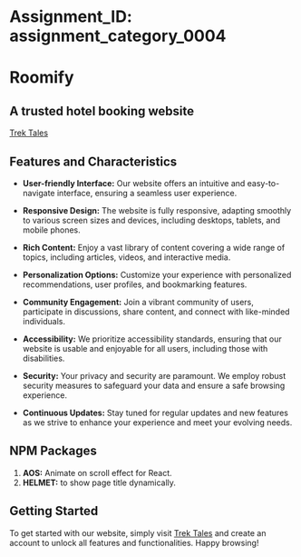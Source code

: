 # Assignment_ID: assignment_category_0004

# Roomify
## A trusted hotel booking website 

[Trek Tales](https://roomify-1529f.web.app/)

## Features and Characteristics

- **User-friendly Interface:** Our website offers an intuitive and easy-to-navigate interface, ensuring a seamless user experience.
  
- **Responsive Design:** The website is fully responsive, adapting smoothly to various screen sizes and devices, including desktops, tablets, and mobile phones.

- **Rich Content:** Enjoy a vast library of content covering a wide range of topics, including articles, videos, and interactive media.

- **Personalization Options:** Customize your experience with personalized recommendations, user profiles, and bookmarking features.

- **Community Engagement:** Join a vibrant community of users, participate in discussions, share content, and connect with like-minded individuals.

- **Accessibility:** We prioritize accessibility standards, ensuring that our website is usable and enjoyable for all users, including those with disabilities.

- **Security:** Your privacy and security are paramount. We employ robust security measures to safeguard your data and ensure a safe browsing experience.

- **Continuous Updates:** Stay tuned for regular updates and new features as we strive to enhance your experience and meet your evolving needs.

## NPM Packages

1. **AOS:** Animate on scroll effect for React.
2. **HELMET:** to show page title dynamically.

## Getting Started

To get started with our website, simply visit [Trek Tales](https://roomify-1529f.web.app/) and create an account to unlock all features and functionalities. Happy browsing!
